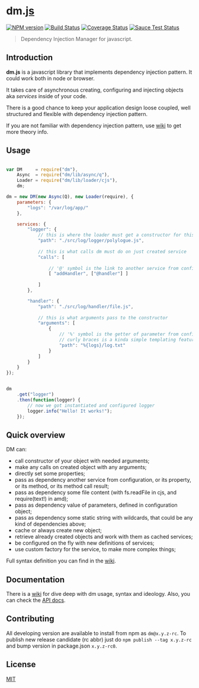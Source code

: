 # dm.[js](https://developer.mozilla.org/en/docs/JavaScript)

[![NPM version](https://badge.fury.io/js/dm.svg)](http://badge.fury.io/js/dm)
[![Build Status](https://travis-ci.org/gobwas/dm.js.svg?branch=0.3.0)](https://travis-ci.org/gobwas/dm.js)
[![Coverage Status](https://coveralls.io/repos/gobwas/dm.js/badge.svg?branch=0.3.0)](https://coveralls.io/r/gobwas/dm.js)
[![Sauce Test Status](https://saucelabs.com/buildstatus/gobwas)](https://saucelabs.com/u/gobwas)

> Dependency Injection Manager for javascript.

## Introduction

**dm.js** is a javascript library that implements dependency injection pattern. It could work both in node or browser.

It takes care of asynchronous creating, configuring and injecting objects aka *services* inside of your code.

There is a good chance to keep your application design loose coupled, well structured and flexible with dependency injection pattern.

If you are not familiar with dependency injection pattern, use [wiki](https://github.com/gobwas/dm.js/wiki) to get more theory info.

## Usage

```js

var DM     = require("dm"),
    Async  = require("dm/lib/async/q"),
    Loader = require("dm/lib/loader/cjs"),
    dm;

dm = new DM(new Async(Q), new Loader(require), {
    parameters: {
        "logs": "/var/log/app/"
    },

    services: {
        "logger": {
            // this is where the loader must get a constructor for this service
            "path": "./src/log/logger/polylogue.js",
            
            // this is what calls dm must do on just created service
            "calls": [
            
                // '@' symbol is the link to another service from config
                [ "addHandler", ["@handler"] ]
                
            ]
        },

        "handler": {
            "path": "./src/log/handler/file.js",
            
            // this is what arguments pass to the constructor
            "arguments": [
                {
                    // '%' symbol is the getter of parameter from config (defined above)
                    // curly braces is a kinda simple templating feature (works with '@', '#' and '%')
                    "path": "%{logs}/log.txt"
                }
            ]
        }
    }
});


dm
    .get("logger")
    .then(function(logger) {
        // now we got instantiated and configured logger
        logger.info("Hello! It works!");
    });

```

## Quick overview

DM can:

+ call constructor of your object with needed arguments;
+ make any calls on created object with any arguments;
+ directly set some properties;
+ pass as dependency another service from configuration, or its property, or its method, or its method call result;
+ pass as dependency some file content (with fs.readFile in cjs, and require(text!) in amd);
+ pass as dependency value of parameters, defined in configuration object;
+ pass as dependency some static string with wildcards, that could be any kind of dependencies above;
+ cache or always create new object;
+ retrieve already created objects and work with them as cached services;
+ be configured on the fly with new definitions of services;
+ use custom factory for the service, to make more complex things;

Full syntax definition you can find in the [wiki](https://github.com/gobwas/dm.js/wiki).

## Documentation

There is a [wiki](https://github.com/gobwas/dm.js/wiki) for dive deep with dm usage, syntax and ideology.
Also, you can check the [API docs](https://github.com/gobwas/dm.js/tree/master/doc).

## Contributing

All developing version are available to install from npm as `dm@x.y.z-rc`.
To publish new release candidate (rc abbr) just do `npm publish --tag x.y.z-rc` and bump version in package.json `x.y.z-rc0`.

## License

[MIT](LICENSE)
